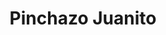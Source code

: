---
title: "Pinchazo Juanito"
url: /zona-19-ciudad-de-guatemala/pinchazo-juanito/
shop: piezas de automóviles
---